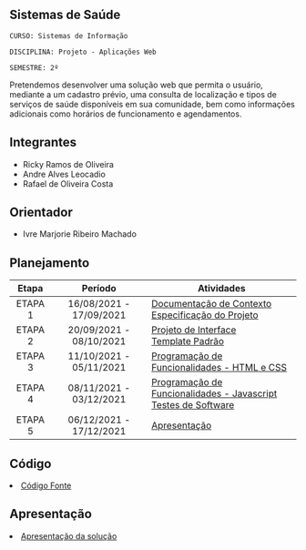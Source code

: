 ## Sistemas de Saúde

`CURSO: Sistemas de Informação`

`DISCIPLINA: Projeto - Aplicações Web`

`SEMESTRE: 2º`

Pretendemos desenvolver uma solução web que permita o usuário, mediante a um cadastro prévio, uma consulta de localização e tipos de serviços de saúde disponíveis em sua comunidade, bem como informações adicionais como horários de funcionamento e agendamentos.

## Integrantes

* Ricky Ramos de Oliveira
* Andre Alves Leocadio
* Rafael de Oliveira Costa

## Orientador

* Ivre Marjorie Ribeiro Machado

## Planejamento

| Etapa         | Período                   | Atividades |
|  :----:   |  :----:               | ----------- |
| ETAPA 1       | 16/08/2021 - 17/09/2021   |[Documentação de Contexto](docs/context.md) <br> [Especificação do Projeto](docs/especification.md) |
| ETAPA 2       | 20/09/2021 - 08/10/2021   |[Projeto de Interface](docs/interface.md) <br> [Template Padrão](docs/template.md) |
| ETAPA 3       | 11/10/2021 - 05/11/2021   |[Programação de Funcionalidades - HTML e CSS](docs/development.md) |
| ETAPA 4       | 08/11/2021 - 03/12/2021   |[Programação de Funcionalidades - Javascript](docs/development.md) <br> [Testes de Software ](docs/tests.md) |
| ETAPA 5       | 06/12/2021 - 17/12/2021   | [Apresentação](presentation/README.md) |

## Código

<li><a href="src/README.md"> Código Fonte</a></li>

## Apresentação

<li><a href="presentation/README.md"> Apresentação da solução</a></li>
<!-- Follow the white rabbit! ----->
